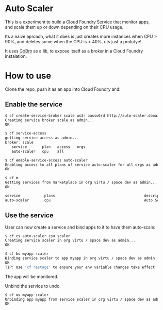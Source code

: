 # Auto Scaler

This is a experiment to build a [Cloud Foundry](http://cloudfoundry.org/) [Service](http://docs.cloudfoundry.org/services/overview.html) that monitor apps, and scale them up or down depending on their CPU usage.

Its a naive aproach, what it does is just creates more instances when CPU > 90%, and deletes some when the CPU is < 40%, uts just a prototye!

It uses [GoBro](https://github.com/killfill/go-bro) as a lib, to expose itself as a broker in a Cloud Foundry instalation.

# How to use

Clone the repo, push it as an app into Cloud Foundry and:

## Enable the service
```BASH
$ cf create-service-broker scale us3r passw0rd http://auto-scaler.domain.com
Creating service broker scale as admin...
OK
```

```BASH
$ cf service-access
getting service access as admin...
broker: scale
   service       plan   access   orgs
   auto-scaler   cpu    all
```

```BASH
$ cf enable-service-access auto-scaler
Enabling access to all plans of service auto-scaler for all orgs as admin...
OK
```

```BASH
$ cf m
Getting services from marketplace in org virtu / space dev as admin...
OK

service           plans                                         description
auto-scaler       cpu                                           Auto Scaler Experiment
```

## Use the service

User can now create a service and bind apps to it to have them auto-scale:

```BASH
$ cf cs auto-scaler cpu scaler
Creating service scaler in org virtu / space dev as admin...
OK
```

```BASH
$ cf bs myapp scaler
Binding service scaler to app myapp in org virtu / space dev as admin...
OK
TIP: Use 'cf restage' to ensure your env variable changes take effect
```

The app will be monitored.

Unbind the service to undo.

```BASH
$ cf us myapp scaler
Unbinding app myapp from service scaler in org virtu / space dev as admin...
OK
```

